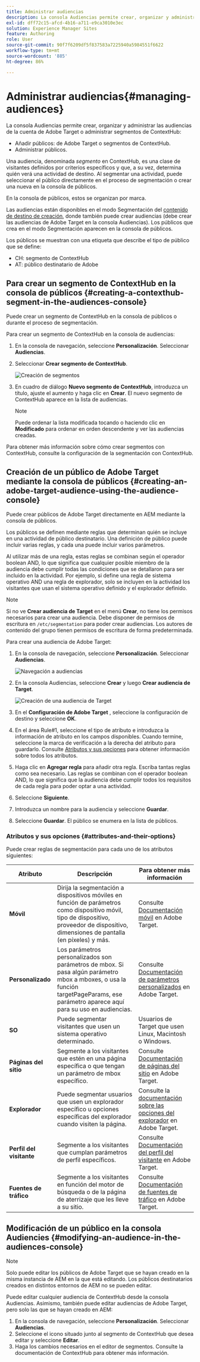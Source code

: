 ```yaml
---
title: Administrar audiencias
description: La consola Audiencias permite crear, organizar y administrar las audiencias de la cuenta de Adobe Target o administrar segmentos de ContextHub
exl-id: dff72c15-afcd-4b16-a711-e9ca3010e3ec
solution: Experience Manager Sites
feature: Authoring
role: User
source-git-commit: 90f7f6209df5f837583a7225940a5984551f6622
workflow-type: tm+mt
source-wordcount: '885'
ht-degree: 86%

---
```


# Administrar audiencias{#managing-audiences}

La consola Audiencias permite crear, organizar y administrar las audiencias de la cuenta de Adobe Target o administrar segmentos de ContextHub:

* Añadir públicos: de Adobe Target o segmentos de ContextHub.
* Administrar públicos.

Una audiencia, denominada *segmento* en ContextHub, es una clase de visitantes definidos por criterios específicos y que, a su vez, determina quién verá una actividad de destino. Al segmentar una actividad, puede seleccionar el público directamente en el proceso de segmentación o crear una nueva en la consola de públicos.

En la consola de públicos, estos se organizan por marca.

Las audiencias están disponibles en el modo Segmentación del [contenido de destino de creación](/help/sites-cloud/authoring/personalization/targeted-content.md), donde también puede crear audiencias (debe crear las audiencias de Adobe Target en la consola Audiencias). Los públicos que crea en el modo Segmentación aparecen en la consola de públicos.

Los públicos se muestran con una etiqueta que describe el tipo de público que se define:

* CH: segmento de ContextHub
* AT: público destinatario de Adobe

## Para crear un segmento de ContextHub en la consola de públicos {#creating-a-contexthub-segment-in-the-audiences-console}

Puede crear un segmento de ContextHub en la consola de públicos o durante el proceso de segmentación.

Para crear un segmento de ContextHub en la consola de audiencias:

1. En la consola de navegación, seleccione **Personalización**. Seleccionar **Audiencias**.
1. Seleccionar **Crear segmento de ContextHub**.

   ![Creación de segmentos](/help/sites-cloud/authoring/assets/audiences-create-segment.png)

1. En cuadro de diálogo **Nuevo segmento de ContextHub**, introduzca un título, ajuste el aumento y haga clic en **Crear**. El nuevo segmento de ContextHub aparece en la lista de audiencias.

   >[!NOTE]
   >
   >Puede ordenar la lista modificada tocando o haciendo clic en **Modificado** para ordenar en orden descendente y ver las audiencias creadas.

Para obtener más información sobre cómo crear segmentos con ContextHub, consulte la configuración de la segmentación con ContextHub. <!--For further detail about creating segments using ContextHub, see [Configuring Segmentation with ContextHub](/help/sites-administering/segmentation.md).-->

## Creación de un público de Adobe Target mediante la consola de públicos {#creating-an-adobe-target-audience-using-the-audience-console}

Puede crear públicos de Adobe Target directamente en AEM mediante la consola de públicos.

Los públicos se definen mediante reglas que determinan quién se incluye en una actividad de público destinatario. Una definición de público puede incluir varias reglas, y cada una puede incluir varios parámetros.

Al utilizar más de una regla, estas reglas se combinan según el operador boolean AND, lo que significa que cualquier posible miembro de la audiencia debe cumplir todas las condiciones que se detallaron para ser incluido en la actividad. Por ejemplo, si define una regla de sistema operativo AND una regla de explorador, solo se incluyen en la actividad los visitantes que usan el sistema operativo definido y el explorador definido.

>[!NOTE]
>
>Si no ve **Crear audiencia de Target** en el menú **Crear**, no tiene los permisos necesarios para crear una audiencia. Debe disponer de permisos de escritura en `/etc/segmentation` para poder crear audiencias. Los autores de contenido del grupo tienen permisos de escritura de forma predeterminada.

Para crear una audiencia de Adobe Target:

1. En la consola de navegación, seleccione **Personalización**. Seleccionar **Audiencias**.

   ![Navegación a audiencias](/help/sites-cloud/authoring/assets/audiences-navigation.png)

1. En la consola Audiencias, seleccione **Crear** y luego **Crear audiencia de Target**.

   ![Creación de una audiencia de Target](/help/sites-cloud/authoring/assets/audiences-create-target.png)

1. En el **Configuración de Adobe Target** , seleccione la configuración de destino y seleccione **OK**.
1. En el área Rule#1, seleccione el tipo de atributo e introduzca la información de atributo en los campos disponibles. Cuando termine, seleccione la marca de verificación a la derecha del atributo para guardarlo. Consulte [Atributos y sus opciones](#attributes-and-their-options) para obtener información sobre todos los atributos.
1. Haga clic en **Agregar regla** para añadir otra regla. Escriba tantas reglas como sea necesario. Las reglas se combinan con el operador boolean AND, lo que significa que la audiencia debe cumplir todos los requisitos de cada regla para poder optar a una actividad.
1. Seleccione **Siguiente**.
1. Introduzca un nombre para la audiencia y seleccione **Guardar**.
1. Seleccione **Guardar**. El público se enumera en la lista de públicos.

### Atributos y sus opciones {#attributes-and-their-options}

Puede crear reglas de segmentación para cada uno de los atributos siguientes:

| **Atributo** | **Descripción** | **Para obtener más información** |
|---|---|---|
| **Móvil** | Dirija la segmentación a dispositivos móviles en función de parámetros como dispositivo móvil, tipo de dispositivo, proveedor de dispositivo, dimensiones de pantalla (en píxeles) y más. | Consulte [Documentación móvil](https://experienceleague.adobe.com/docs/target/using/audiences/create-audiences/categories-audiences/mobile.html?lang=es) en Adobe Target. |
| **Personalizado** | Los parámetros personalizados son parámetros de mbox. Si pasa algún parámetro mbox a mboxes, o usa la función targetPageParams, ese parámetro aparece aquí para su uso en audiencias. | Consulte [Documentación de parámetros personalizados](https://experienceleague.adobe.com/docs/target/using/audiences/create-audiences/categories-audiences/custom-parameters.html?lang=es) en Adobe Target. |
| **SO** | Puede segmentar visitantes que usen un sistema operativo determinado. | Usuarios de Target que usen Linux, Macintosh o Windows. |
| **Páginas del sitio** | Segmente a los visitantes que estén en una página específica o que tengan un parámetro de mbox específico. | Consulte [Documentación de páginas del sitio](https://experienceleague.adobe.com/docs/target/using/audiences/create-audiences/categories-audiences/site-pages.html?lang=es) en Adobe Target. |
| **Explorador** | Puede segmentar usuarios que usen un explorador específico u opciones específicas del explorador cuando visiten la página. | Consulte la [documentación sobre las opciones del explorador](https://experienceleague.adobe.com/docs/target/using/audiences/create-audiences/categories-audiences/browser.html?lang=es) en Adobe Target. |
| **Perfil del visitante** | Segmente a los visitantes que cumplan parámetros de perfil específicos. | Consulte [Documentación del perfil del visitante](https://experienceleague.adobe.com/docs/target/using/audiences/visitor-profiles/visitor-profile.html?lang=es) en Adobe Target. |
| **Fuentes de tráfico** | Segmente a los visitantes en función del motor de búsqueda o de la página de aterrizaje que les lleve a su sitio. | Consulte [Documentación de fuentes de tráfico](https://experienceleague.adobe.com/docs/target/using/audiences/create-audiences/categories-audiences/traffic-sources.html?lang=es) en Adobe Target. |

## Modificación de un público en la consola Audiencies {#modifying-an-audience-in-the-audiences-console}

>[!NOTE]
>
>Solo puede editar los públicos de Adobe Target que se hayan creado en la misma instancia de AEM en la que está editando. Los públicos destinatarios creados en distintos entornos de AEM no se pueden editar.

Puede editar cualquier audiencia de ContextHub desde la consola Audiencias. Asimismo, también puede editar audiencias de Adobe Target, pero solo las que se hayan creado en AEM:

1. En la consola de navegación, seleccione **Personalización**. Seleccionar **Audiencias**.
1. Seleccione el icono situado junto al segmento de ContextHub que desea editar y seleccione **Editar**.
1. Haga los cambios necesarios en el editor de segmentos. Consulte la documentación de ContextHub para obtener más información. <!--See the [ContextHub](/help/sites-administering/contexthub-config.md) documentation for more information.-->
